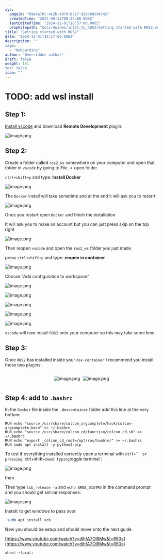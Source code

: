 ```yaml
---
sys:
  pageId: "89e0a78c-4e2b-4070-b327-d28cb0694742"
  createdTime: "2024-08-21T00:24:00.000Z"
  lastEditedTime: "2024-11-01T18:57:00.000Z"
  propFilepath: "docs/Guides/intro_to_ROS2/Getting started with ROS2.md"
title: "Getting started with ROS2"
date: "2024-11-01T18:57:00.000Z"
description: ""
tags:
  - "Onboarding"
author: "Overridden author"
draft: false
weight: 141
toc: false
icon: ""
---
```


# TODO: add wsl install

## Step 1:

[Install vscode](https://code.visualstudio.com/download) and download **Remote Development** plugin:

![image.png](https://prod-files-secure.s3.us-west-2.amazonaws.com/d518164a-d88e-44d1-a4ee-3adb3bd8bce0/efb52993-1881-4a40-b95e-6f020334f022/image.png?X-Amz-Algorithm=AWS4-HMAC-SHA256&X-Amz-Content-Sha256=UNSIGNED-PAYLOAD&X-Amz-Credential=ASIAZI2LB466SKCU7DSW%2F20250402%2Fus-west-2%2Fs3%2Faws4_request&X-Amz-Date=20250402T132004Z&X-Amz-Expires=3600&X-Amz-Security-Token=IQoJb3JpZ2luX2VjEG0aCXVzLXdlc3QtMiJHMEUCIAX%2Bi7%2FjAXQZee%2F6xHmGJe8sf9qRaWKnSjtGKseMA4QcAiEAhU9kK%2BymHSgEhgB7iNJXtZy96VZ8VKXyPvS0LR%2F02SsqiAQI1v%2F%2F%2F%2F%2F%2F%2F%2F%2F%2FARAAGgw2Mzc0MjMxODM4MDUiDKBLwO3SXyGkEhkVnCrcA%2Fcx%2B%2F0JU%2F2n38oS0XELT7JbQNN%2FOB9PWuQkecUJSz%2Fej%2F1wQn5KoqV4kXPCLLaIYgpQXojQnfa0WsjIcxj7MccAckcMXTEwXSsSG%2F%2FpyY%2FUdYDRrIEJZBUo2jCOZ6ycdbKh15o%2FKeDF7c6aIXVIt3BY6N9lcCreSE%2BuxiEELBBZaDzo4I55yrtIBPajJnty3EuXLcl7NanWwrER68X5VVcXhLu7nlSpqBYRmtKER2CmoTzmpUgLCD%2FT2KmctaQvanwgRoRpLkscgTiVRjIY0UStRBolpkTxU642rzUXGzsWBVuXFXuJaojioqTRwmTq1A1sw3ECUs3Qfsek9AKJ9lPLR89Gm8sPn1%2FUvyoYoCLOY5mfT%2BwDfQvz8td5fwRsm5S6Ng4FlMELajHrVZy8YCsGqwVxS%2FGfOlAezY%2F5Ntg7bIxhDpXPM4rUX8df13SpMHAA0aF2O3fzg%2Bc2JEOp%2F1yYWpSPpb0sWnLx%2FoVJgCMXVFHzjwGTarVy7EE7mBwQdHI52jkR1My4eE7vZt%2B9YM34llZkaIYcQOcVHAY896%2BkAvyoPFGGYlRK0%2B5TXoXmpy%2F5Mn8wB4VlsmyuOfmxJdbs%2BKOOuVc3uAiUguPQotf%2Bob3Pu0%2Fk%2FldcEmL%2BMJPgtL8GOqUBH0XzfbFqMrmyT5owdkez%2B8uOxiaSdcrc0cMOGXpnij5OTcLjwRTk0d6n22J%2BLhwsxOJHfpXUtJAu7Rqf%2FqDnY7%2FdrQ88Y1f%2Fdiln4GotCvAHH6s%2Bc%2BohDrv9GOdsyEk%2FzksCUtdguy1tYYnMVG2uECSaui56LveoL%2FDd3T%2Fh%2FFPeEJcpkAUDv93TF9bZoRW1oD3KguO2bAnZf3jFwC8kQvVK2X%2FY&X-Amz-Signature=13aa4a5f04548358734558781fccc6114b001ab907cb6cd3a42331bddedf5ba4&X-Amz-SignedHeaders=host&x-id=GetObject)

## Step 2:

Create a folder called `ros2_ws` somewhere on your computer and open that folder in `vscode` by going to File → open folder 

`ctrl+shift+p` and type: **Install Docker**

![image.png](https://prod-files-secure.s3.us-west-2.amazonaws.com/d518164a-d88e-44d1-a4ee-3adb3bd8bce0/2269dc0e-1cd5-47ff-bceb-c04ad9b2eab0/image.png?X-Amz-Algorithm=AWS4-HMAC-SHA256&X-Amz-Content-Sha256=UNSIGNED-PAYLOAD&X-Amz-Credential=ASIAZI2LB466SKCU7DSW%2F20250402%2Fus-west-2%2Fs3%2Faws4_request&X-Amz-Date=20250402T132004Z&X-Amz-Expires=3600&X-Amz-Security-Token=IQoJb3JpZ2luX2VjEG0aCXVzLXdlc3QtMiJHMEUCIAX%2Bi7%2FjAXQZee%2F6xHmGJe8sf9qRaWKnSjtGKseMA4QcAiEAhU9kK%2BymHSgEhgB7iNJXtZy96VZ8VKXyPvS0LR%2F02SsqiAQI1v%2F%2F%2F%2F%2F%2F%2F%2F%2F%2FARAAGgw2Mzc0MjMxODM4MDUiDKBLwO3SXyGkEhkVnCrcA%2Fcx%2B%2F0JU%2F2n38oS0XELT7JbQNN%2FOB9PWuQkecUJSz%2Fej%2F1wQn5KoqV4kXPCLLaIYgpQXojQnfa0WsjIcxj7MccAckcMXTEwXSsSG%2F%2FpyY%2FUdYDRrIEJZBUo2jCOZ6ycdbKh15o%2FKeDF7c6aIXVIt3BY6N9lcCreSE%2BuxiEELBBZaDzo4I55yrtIBPajJnty3EuXLcl7NanWwrER68X5VVcXhLu7nlSpqBYRmtKER2CmoTzmpUgLCD%2FT2KmctaQvanwgRoRpLkscgTiVRjIY0UStRBolpkTxU642rzUXGzsWBVuXFXuJaojioqTRwmTq1A1sw3ECUs3Qfsek9AKJ9lPLR89Gm8sPn1%2FUvyoYoCLOY5mfT%2BwDfQvz8td5fwRsm5S6Ng4FlMELajHrVZy8YCsGqwVxS%2FGfOlAezY%2F5Ntg7bIxhDpXPM4rUX8df13SpMHAA0aF2O3fzg%2Bc2JEOp%2F1yYWpSPpb0sWnLx%2FoVJgCMXVFHzjwGTarVy7EE7mBwQdHI52jkR1My4eE7vZt%2B9YM34llZkaIYcQOcVHAY896%2BkAvyoPFGGYlRK0%2B5TXoXmpy%2F5Mn8wB4VlsmyuOfmxJdbs%2BKOOuVc3uAiUguPQotf%2Bob3Pu0%2Fk%2FldcEmL%2BMJPgtL8GOqUBH0XzfbFqMrmyT5owdkez%2B8uOxiaSdcrc0cMOGXpnij5OTcLjwRTk0d6n22J%2BLhwsxOJHfpXUtJAu7Rqf%2FqDnY7%2FdrQ88Y1f%2Fdiln4GotCvAHH6s%2Bc%2BohDrv9GOdsyEk%2FzksCUtdguy1tYYnMVG2uECSaui56LveoL%2FDd3T%2Fh%2FFPeEJcpkAUDv93TF9bZoRW1oD3KguO2bAnZf3jFwC8kQvVK2X%2FY&X-Amz-Signature=3789b0c6c8bf310f97a892e7b63397b4d7d00dcc51f5fd4a0e75c363fe5f4dab&X-Amz-SignedHeaders=host&x-id=GetObject)

The `Docker` install will take sometime and at the end it will ask you to restart

![image.png](https://prod-files-secure.s3.us-west-2.amazonaws.com/d518164a-d88e-44d1-a4ee-3adb3bd8bce0/ed233f78-be33-4b1f-b89c-9c346c0e961e/image.png?X-Amz-Algorithm=AWS4-HMAC-SHA256&X-Amz-Content-Sha256=UNSIGNED-PAYLOAD&X-Amz-Credential=ASIAZI2LB466SKCU7DSW%2F20250402%2Fus-west-2%2Fs3%2Faws4_request&X-Amz-Date=20250402T132004Z&X-Amz-Expires=3600&X-Amz-Security-Token=IQoJb3JpZ2luX2VjEG0aCXVzLXdlc3QtMiJHMEUCIAX%2Bi7%2FjAXQZee%2F6xHmGJe8sf9qRaWKnSjtGKseMA4QcAiEAhU9kK%2BymHSgEhgB7iNJXtZy96VZ8VKXyPvS0LR%2F02SsqiAQI1v%2F%2F%2F%2F%2F%2F%2F%2F%2F%2FARAAGgw2Mzc0MjMxODM4MDUiDKBLwO3SXyGkEhkVnCrcA%2Fcx%2B%2F0JU%2F2n38oS0XELT7JbQNN%2FOB9PWuQkecUJSz%2Fej%2F1wQn5KoqV4kXPCLLaIYgpQXojQnfa0WsjIcxj7MccAckcMXTEwXSsSG%2F%2FpyY%2FUdYDRrIEJZBUo2jCOZ6ycdbKh15o%2FKeDF7c6aIXVIt3BY6N9lcCreSE%2BuxiEELBBZaDzo4I55yrtIBPajJnty3EuXLcl7NanWwrER68X5VVcXhLu7nlSpqBYRmtKER2CmoTzmpUgLCD%2FT2KmctaQvanwgRoRpLkscgTiVRjIY0UStRBolpkTxU642rzUXGzsWBVuXFXuJaojioqTRwmTq1A1sw3ECUs3Qfsek9AKJ9lPLR89Gm8sPn1%2FUvyoYoCLOY5mfT%2BwDfQvz8td5fwRsm5S6Ng4FlMELajHrVZy8YCsGqwVxS%2FGfOlAezY%2F5Ntg7bIxhDpXPM4rUX8df13SpMHAA0aF2O3fzg%2Bc2JEOp%2F1yYWpSPpb0sWnLx%2FoVJgCMXVFHzjwGTarVy7EE7mBwQdHI52jkR1My4eE7vZt%2B9YM34llZkaIYcQOcVHAY896%2BkAvyoPFGGYlRK0%2B5TXoXmpy%2F5Mn8wB4VlsmyuOfmxJdbs%2BKOOuVc3uAiUguPQotf%2Bob3Pu0%2Fk%2FldcEmL%2BMJPgtL8GOqUBH0XzfbFqMrmyT5owdkez%2B8uOxiaSdcrc0cMOGXpnij5OTcLjwRTk0d6n22J%2BLhwsxOJHfpXUtJAu7Rqf%2FqDnY7%2FdrQ88Y1f%2Fdiln4GotCvAHH6s%2Bc%2BohDrv9GOdsyEk%2FzksCUtdguy1tYYnMVG2uECSaui56LveoL%2FDd3T%2Fh%2FFPeEJcpkAUDv93TF9bZoRW1oD3KguO2bAnZf3jFwC8kQvVK2X%2FY&X-Amz-Signature=d1ba69ebe7e5c6e0dbafd8ef7566b0397fefad713b2625bdcea09b45cb7bb22c&X-Amz-SignedHeaders=host&x-id=GetObject)

Once you restart open `Docker` and finish the installation

It will ask you to make an account but you can just press skip on the top right

![image.png](https://prod-files-secure.s3.us-west-2.amazonaws.com/d518164a-d88e-44d1-a4ee-3adb3bd8bce0/21010ad9-1659-4fd9-9f59-9932a09b2a3d/image.png?X-Amz-Algorithm=AWS4-HMAC-SHA256&X-Amz-Content-Sha256=UNSIGNED-PAYLOAD&X-Amz-Credential=ASIAZI2LB466SKCU7DSW%2F20250402%2Fus-west-2%2Fs3%2Faws4_request&X-Amz-Date=20250402T132004Z&X-Amz-Expires=3600&X-Amz-Security-Token=IQoJb3JpZ2luX2VjEG0aCXVzLXdlc3QtMiJHMEUCIAX%2Bi7%2FjAXQZee%2F6xHmGJe8sf9qRaWKnSjtGKseMA4QcAiEAhU9kK%2BymHSgEhgB7iNJXtZy96VZ8VKXyPvS0LR%2F02SsqiAQI1v%2F%2F%2F%2F%2F%2F%2F%2F%2F%2FARAAGgw2Mzc0MjMxODM4MDUiDKBLwO3SXyGkEhkVnCrcA%2Fcx%2B%2F0JU%2F2n38oS0XELT7JbQNN%2FOB9PWuQkecUJSz%2Fej%2F1wQn5KoqV4kXPCLLaIYgpQXojQnfa0WsjIcxj7MccAckcMXTEwXSsSG%2F%2FpyY%2FUdYDRrIEJZBUo2jCOZ6ycdbKh15o%2FKeDF7c6aIXVIt3BY6N9lcCreSE%2BuxiEELBBZaDzo4I55yrtIBPajJnty3EuXLcl7NanWwrER68X5VVcXhLu7nlSpqBYRmtKER2CmoTzmpUgLCD%2FT2KmctaQvanwgRoRpLkscgTiVRjIY0UStRBolpkTxU642rzUXGzsWBVuXFXuJaojioqTRwmTq1A1sw3ECUs3Qfsek9AKJ9lPLR89Gm8sPn1%2FUvyoYoCLOY5mfT%2BwDfQvz8td5fwRsm5S6Ng4FlMELajHrVZy8YCsGqwVxS%2FGfOlAezY%2F5Ntg7bIxhDpXPM4rUX8df13SpMHAA0aF2O3fzg%2Bc2JEOp%2F1yYWpSPpb0sWnLx%2FoVJgCMXVFHzjwGTarVy7EE7mBwQdHI52jkR1My4eE7vZt%2B9YM34llZkaIYcQOcVHAY896%2BkAvyoPFGGYlRK0%2B5TXoXmpy%2F5Mn8wB4VlsmyuOfmxJdbs%2BKOOuVc3uAiUguPQotf%2Bob3Pu0%2Fk%2FldcEmL%2BMJPgtL8GOqUBH0XzfbFqMrmyT5owdkez%2B8uOxiaSdcrc0cMOGXpnij5OTcLjwRTk0d6n22J%2BLhwsxOJHfpXUtJAu7Rqf%2FqDnY7%2FdrQ88Y1f%2Fdiln4GotCvAHH6s%2Bc%2BohDrv9GOdsyEk%2FzksCUtdguy1tYYnMVG2uECSaui56LveoL%2FDd3T%2Fh%2FFPeEJcpkAUDv93TF9bZoRW1oD3KguO2bAnZf3jFwC8kQvVK2X%2FY&X-Amz-Signature=78b6fe322240df0430d3f8d3b4a39234b6bdec3ab73f8dc19fbd45a26c1395c4&X-Amz-SignedHeaders=host&x-id=GetObject)

Then reopen `vscode` and open the `ros2_ws` folder you just made

press `ctrl+shift+p` and type: **reopen in container**

![image.png](https://prod-files-secure.s3.us-west-2.amazonaws.com/d518164a-d88e-44d1-a4ee-3adb3bd8bce0/4e93b8c2-41ad-488c-8095-c74205196118/image.png?X-Amz-Algorithm=AWS4-HMAC-SHA256&X-Amz-Content-Sha256=UNSIGNED-PAYLOAD&X-Amz-Credential=ASIAZI2LB466SKCU7DSW%2F20250402%2Fus-west-2%2Fs3%2Faws4_request&X-Amz-Date=20250402T132004Z&X-Amz-Expires=3600&X-Amz-Security-Token=IQoJb3JpZ2luX2VjEG0aCXVzLXdlc3QtMiJHMEUCIAX%2Bi7%2FjAXQZee%2F6xHmGJe8sf9qRaWKnSjtGKseMA4QcAiEAhU9kK%2BymHSgEhgB7iNJXtZy96VZ8VKXyPvS0LR%2F02SsqiAQI1v%2F%2F%2F%2F%2F%2F%2F%2F%2F%2FARAAGgw2Mzc0MjMxODM4MDUiDKBLwO3SXyGkEhkVnCrcA%2Fcx%2B%2F0JU%2F2n38oS0XELT7JbQNN%2FOB9PWuQkecUJSz%2Fej%2F1wQn5KoqV4kXPCLLaIYgpQXojQnfa0WsjIcxj7MccAckcMXTEwXSsSG%2F%2FpyY%2FUdYDRrIEJZBUo2jCOZ6ycdbKh15o%2FKeDF7c6aIXVIt3BY6N9lcCreSE%2BuxiEELBBZaDzo4I55yrtIBPajJnty3EuXLcl7NanWwrER68X5VVcXhLu7nlSpqBYRmtKER2CmoTzmpUgLCD%2FT2KmctaQvanwgRoRpLkscgTiVRjIY0UStRBolpkTxU642rzUXGzsWBVuXFXuJaojioqTRwmTq1A1sw3ECUs3Qfsek9AKJ9lPLR89Gm8sPn1%2FUvyoYoCLOY5mfT%2BwDfQvz8td5fwRsm5S6Ng4FlMELajHrVZy8YCsGqwVxS%2FGfOlAezY%2F5Ntg7bIxhDpXPM4rUX8df13SpMHAA0aF2O3fzg%2Bc2JEOp%2F1yYWpSPpb0sWnLx%2FoVJgCMXVFHzjwGTarVy7EE7mBwQdHI52jkR1My4eE7vZt%2B9YM34llZkaIYcQOcVHAY896%2BkAvyoPFGGYlRK0%2B5TXoXmpy%2F5Mn8wB4VlsmyuOfmxJdbs%2BKOOuVc3uAiUguPQotf%2Bob3Pu0%2Fk%2FldcEmL%2BMJPgtL8GOqUBH0XzfbFqMrmyT5owdkez%2B8uOxiaSdcrc0cMOGXpnij5OTcLjwRTk0d6n22J%2BLhwsxOJHfpXUtJAu7Rqf%2FqDnY7%2FdrQ88Y1f%2Fdiln4GotCvAHH6s%2Bc%2BohDrv9GOdsyEk%2FzksCUtdguy1tYYnMVG2uECSaui56LveoL%2FDd3T%2Fh%2FFPeEJcpkAUDv93TF9bZoRW1oD3KguO2bAnZf3jFwC8kQvVK2X%2FY&X-Amz-Signature=532fcc010043932f27a2e93dc7f3757ec452f550d0dbf14de28c4cdc98180105&X-Amz-SignedHeaders=host&x-id=GetObject)

Choose “Add configuration to workspace”

![image.png](https://prod-files-secure.s3.us-west-2.amazonaws.com/d518164a-d88e-44d1-a4ee-3adb3bd8bce0/9560b282-5060-4989-ba37-97e7b2c22476/image.png?X-Amz-Algorithm=AWS4-HMAC-SHA256&X-Amz-Content-Sha256=UNSIGNED-PAYLOAD&X-Amz-Credential=ASIAZI2LB466SKCU7DSW%2F20250402%2Fus-west-2%2Fs3%2Faws4_request&X-Amz-Date=20250402T132004Z&X-Amz-Expires=3600&X-Amz-Security-Token=IQoJb3JpZ2luX2VjEG0aCXVzLXdlc3QtMiJHMEUCIAX%2Bi7%2FjAXQZee%2F6xHmGJe8sf9qRaWKnSjtGKseMA4QcAiEAhU9kK%2BymHSgEhgB7iNJXtZy96VZ8VKXyPvS0LR%2F02SsqiAQI1v%2F%2F%2F%2F%2F%2F%2F%2F%2F%2FARAAGgw2Mzc0MjMxODM4MDUiDKBLwO3SXyGkEhkVnCrcA%2Fcx%2B%2F0JU%2F2n38oS0XELT7JbQNN%2FOB9PWuQkecUJSz%2Fej%2F1wQn5KoqV4kXPCLLaIYgpQXojQnfa0WsjIcxj7MccAckcMXTEwXSsSG%2F%2FpyY%2FUdYDRrIEJZBUo2jCOZ6ycdbKh15o%2FKeDF7c6aIXVIt3BY6N9lcCreSE%2BuxiEELBBZaDzo4I55yrtIBPajJnty3EuXLcl7NanWwrER68X5VVcXhLu7nlSpqBYRmtKER2CmoTzmpUgLCD%2FT2KmctaQvanwgRoRpLkscgTiVRjIY0UStRBolpkTxU642rzUXGzsWBVuXFXuJaojioqTRwmTq1A1sw3ECUs3Qfsek9AKJ9lPLR89Gm8sPn1%2FUvyoYoCLOY5mfT%2BwDfQvz8td5fwRsm5S6Ng4FlMELajHrVZy8YCsGqwVxS%2FGfOlAezY%2F5Ntg7bIxhDpXPM4rUX8df13SpMHAA0aF2O3fzg%2Bc2JEOp%2F1yYWpSPpb0sWnLx%2FoVJgCMXVFHzjwGTarVy7EE7mBwQdHI52jkR1My4eE7vZt%2B9YM34llZkaIYcQOcVHAY896%2BkAvyoPFGGYlRK0%2B5TXoXmpy%2F5Mn8wB4VlsmyuOfmxJdbs%2BKOOuVc3uAiUguPQotf%2Bob3Pu0%2Fk%2FldcEmL%2BMJPgtL8GOqUBH0XzfbFqMrmyT5owdkez%2B8uOxiaSdcrc0cMOGXpnij5OTcLjwRTk0d6n22J%2BLhwsxOJHfpXUtJAu7Rqf%2FqDnY7%2FdrQ88Y1f%2Fdiln4GotCvAHH6s%2Bc%2BohDrv9GOdsyEk%2FzksCUtdguy1tYYnMVG2uECSaui56LveoL%2FDd3T%2Fh%2FFPeEJcpkAUDv93TF9bZoRW1oD3KguO2bAnZf3jFwC8kQvVK2X%2FY&X-Amz-Signature=5e5e774ff3a45d33d4fadc7c5643fbfbda1769916d83e8ebb4be35307c671d78&X-Amz-SignedHeaders=host&x-id=GetObject)

![image.png](https://prod-files-secure.s3.us-west-2.amazonaws.com/d518164a-d88e-44d1-a4ee-3adb3bd8bce0/2ee63f81-886b-48e8-a553-dc6e5eac99e4/image.png?X-Amz-Algorithm=AWS4-HMAC-SHA256&X-Amz-Content-Sha256=UNSIGNED-PAYLOAD&X-Amz-Credential=ASIAZI2LB466SKCU7DSW%2F20250402%2Fus-west-2%2Fs3%2Faws4_request&X-Amz-Date=20250402T132004Z&X-Amz-Expires=3600&X-Amz-Security-Token=IQoJb3JpZ2luX2VjEG0aCXVzLXdlc3QtMiJHMEUCIAX%2Bi7%2FjAXQZee%2F6xHmGJe8sf9qRaWKnSjtGKseMA4QcAiEAhU9kK%2BymHSgEhgB7iNJXtZy96VZ8VKXyPvS0LR%2F02SsqiAQI1v%2F%2F%2F%2F%2F%2F%2F%2F%2F%2FARAAGgw2Mzc0MjMxODM4MDUiDKBLwO3SXyGkEhkVnCrcA%2Fcx%2B%2F0JU%2F2n38oS0XELT7JbQNN%2FOB9PWuQkecUJSz%2Fej%2F1wQn5KoqV4kXPCLLaIYgpQXojQnfa0WsjIcxj7MccAckcMXTEwXSsSG%2F%2FpyY%2FUdYDRrIEJZBUo2jCOZ6ycdbKh15o%2FKeDF7c6aIXVIt3BY6N9lcCreSE%2BuxiEELBBZaDzo4I55yrtIBPajJnty3EuXLcl7NanWwrER68X5VVcXhLu7nlSpqBYRmtKER2CmoTzmpUgLCD%2FT2KmctaQvanwgRoRpLkscgTiVRjIY0UStRBolpkTxU642rzUXGzsWBVuXFXuJaojioqTRwmTq1A1sw3ECUs3Qfsek9AKJ9lPLR89Gm8sPn1%2FUvyoYoCLOY5mfT%2BwDfQvz8td5fwRsm5S6Ng4FlMELajHrVZy8YCsGqwVxS%2FGfOlAezY%2F5Ntg7bIxhDpXPM4rUX8df13SpMHAA0aF2O3fzg%2Bc2JEOp%2F1yYWpSPpb0sWnLx%2FoVJgCMXVFHzjwGTarVy7EE7mBwQdHI52jkR1My4eE7vZt%2B9YM34llZkaIYcQOcVHAY896%2BkAvyoPFGGYlRK0%2B5TXoXmpy%2F5Mn8wB4VlsmyuOfmxJdbs%2BKOOuVc3uAiUguPQotf%2Bob3Pu0%2Fk%2FldcEmL%2BMJPgtL8GOqUBH0XzfbFqMrmyT5owdkez%2B8uOxiaSdcrc0cMOGXpnij5OTcLjwRTk0d6n22J%2BLhwsxOJHfpXUtJAu7Rqf%2FqDnY7%2FdrQ88Y1f%2Fdiln4GotCvAHH6s%2Bc%2BohDrv9GOdsyEk%2FzksCUtdguy1tYYnMVG2uECSaui56LveoL%2FDd3T%2Fh%2FFPeEJcpkAUDv93TF9bZoRW1oD3KguO2bAnZf3jFwC8kQvVK2X%2FY&X-Amz-Signature=45aec0b3d2c0ad795c507fe6f257ac01bfa626c1d4b60549c93969ca5ae35a07&X-Amz-SignedHeaders=host&x-id=GetObject)

![image.png](https://prod-files-secure.s3.us-west-2.amazonaws.com/d518164a-d88e-44d1-a4ee-3adb3bd8bce0/ae1580b2-b048-407e-aed9-b584224a7a04/image.png?X-Amz-Algorithm=AWS4-HMAC-SHA256&X-Amz-Content-Sha256=UNSIGNED-PAYLOAD&X-Amz-Credential=ASIAZI2LB466SKCU7DSW%2F20250402%2Fus-west-2%2Fs3%2Faws4_request&X-Amz-Date=20250402T132004Z&X-Amz-Expires=3600&X-Amz-Security-Token=IQoJb3JpZ2luX2VjEG0aCXVzLXdlc3QtMiJHMEUCIAX%2Bi7%2FjAXQZee%2F6xHmGJe8sf9qRaWKnSjtGKseMA4QcAiEAhU9kK%2BymHSgEhgB7iNJXtZy96VZ8VKXyPvS0LR%2F02SsqiAQI1v%2F%2F%2F%2F%2F%2F%2F%2F%2F%2FARAAGgw2Mzc0MjMxODM4MDUiDKBLwO3SXyGkEhkVnCrcA%2Fcx%2B%2F0JU%2F2n38oS0XELT7JbQNN%2FOB9PWuQkecUJSz%2Fej%2F1wQn5KoqV4kXPCLLaIYgpQXojQnfa0WsjIcxj7MccAckcMXTEwXSsSG%2F%2FpyY%2FUdYDRrIEJZBUo2jCOZ6ycdbKh15o%2FKeDF7c6aIXVIt3BY6N9lcCreSE%2BuxiEELBBZaDzo4I55yrtIBPajJnty3EuXLcl7NanWwrER68X5VVcXhLu7nlSpqBYRmtKER2CmoTzmpUgLCD%2FT2KmctaQvanwgRoRpLkscgTiVRjIY0UStRBolpkTxU642rzUXGzsWBVuXFXuJaojioqTRwmTq1A1sw3ECUs3Qfsek9AKJ9lPLR89Gm8sPn1%2FUvyoYoCLOY5mfT%2BwDfQvz8td5fwRsm5S6Ng4FlMELajHrVZy8YCsGqwVxS%2FGfOlAezY%2F5Ntg7bIxhDpXPM4rUX8df13SpMHAA0aF2O3fzg%2Bc2JEOp%2F1yYWpSPpb0sWnLx%2FoVJgCMXVFHzjwGTarVy7EE7mBwQdHI52jkR1My4eE7vZt%2B9YM34llZkaIYcQOcVHAY896%2BkAvyoPFGGYlRK0%2B5TXoXmpy%2F5Mn8wB4VlsmyuOfmxJdbs%2BKOOuVc3uAiUguPQotf%2Bob3Pu0%2Fk%2FldcEmL%2BMJPgtL8GOqUBH0XzfbFqMrmyT5owdkez%2B8uOxiaSdcrc0cMOGXpnij5OTcLjwRTk0d6n22J%2BLhwsxOJHfpXUtJAu7Rqf%2FqDnY7%2FdrQ88Y1f%2Fdiln4GotCvAHH6s%2Bc%2BohDrv9GOdsyEk%2FzksCUtdguy1tYYnMVG2uECSaui56LveoL%2FDd3T%2Fh%2FFPeEJcpkAUDv93TF9bZoRW1oD3KguO2bAnZf3jFwC8kQvVK2X%2FY&X-Amz-Signature=1c720f3f0cded8cbf5ba78729de7c33d30db58d97539cc4c74046293356b854f&X-Amz-SignedHeaders=host&x-id=GetObject)

![image.png](https://prod-files-secure.s3.us-west-2.amazonaws.com/d518164a-d88e-44d1-a4ee-3adb3bd8bce0/53255b28-f75e-430f-b9e3-c0ac8577e42b/image.png?X-Amz-Algorithm=AWS4-HMAC-SHA256&X-Amz-Content-Sha256=UNSIGNED-PAYLOAD&X-Amz-Credential=ASIAZI2LB466SKCU7DSW%2F20250402%2Fus-west-2%2Fs3%2Faws4_request&X-Amz-Date=20250402T132004Z&X-Amz-Expires=3600&X-Amz-Security-Token=IQoJb3JpZ2luX2VjEG0aCXVzLXdlc3QtMiJHMEUCIAX%2Bi7%2FjAXQZee%2F6xHmGJe8sf9qRaWKnSjtGKseMA4QcAiEAhU9kK%2BymHSgEhgB7iNJXtZy96VZ8VKXyPvS0LR%2F02SsqiAQI1v%2F%2F%2F%2F%2F%2F%2F%2F%2F%2FARAAGgw2Mzc0MjMxODM4MDUiDKBLwO3SXyGkEhkVnCrcA%2Fcx%2B%2F0JU%2F2n38oS0XELT7JbQNN%2FOB9PWuQkecUJSz%2Fej%2F1wQn5KoqV4kXPCLLaIYgpQXojQnfa0WsjIcxj7MccAckcMXTEwXSsSG%2F%2FpyY%2FUdYDRrIEJZBUo2jCOZ6ycdbKh15o%2FKeDF7c6aIXVIt3BY6N9lcCreSE%2BuxiEELBBZaDzo4I55yrtIBPajJnty3EuXLcl7NanWwrER68X5VVcXhLu7nlSpqBYRmtKER2CmoTzmpUgLCD%2FT2KmctaQvanwgRoRpLkscgTiVRjIY0UStRBolpkTxU642rzUXGzsWBVuXFXuJaojioqTRwmTq1A1sw3ECUs3Qfsek9AKJ9lPLR89Gm8sPn1%2FUvyoYoCLOY5mfT%2BwDfQvz8td5fwRsm5S6Ng4FlMELajHrVZy8YCsGqwVxS%2FGfOlAezY%2F5Ntg7bIxhDpXPM4rUX8df13SpMHAA0aF2O3fzg%2Bc2JEOp%2F1yYWpSPpb0sWnLx%2FoVJgCMXVFHzjwGTarVy7EE7mBwQdHI52jkR1My4eE7vZt%2B9YM34llZkaIYcQOcVHAY896%2BkAvyoPFGGYlRK0%2B5TXoXmpy%2F5Mn8wB4VlsmyuOfmxJdbs%2BKOOuVc3uAiUguPQotf%2Bob3Pu0%2Fk%2FldcEmL%2BMJPgtL8GOqUBH0XzfbFqMrmyT5owdkez%2B8uOxiaSdcrc0cMOGXpnij5OTcLjwRTk0d6n22J%2BLhwsxOJHfpXUtJAu7Rqf%2FqDnY7%2FdrQ88Y1f%2Fdiln4GotCvAHH6s%2Bc%2BohDrv9GOdsyEk%2FzksCUtdguy1tYYnMVG2uECSaui56LveoL%2FDd3T%2Fh%2FFPeEJcpkAUDv93TF9bZoRW1oD3KguO2bAnZf3jFwC8kQvVK2X%2FY&X-Amz-Signature=89423bf25d7e5b34ebedea359f50898927a91aca38f335d836e92353e312b6e5&X-Amz-SignedHeaders=host&x-id=GetObject)

![image.png](https://prod-files-secure.s3.us-west-2.amazonaws.com/d518164a-d88e-44d1-a4ee-3adb3bd8bce0/7c562767-5af9-4ffb-97d1-327bcdf4ee00/image.png?X-Amz-Algorithm=AWS4-HMAC-SHA256&X-Amz-Content-Sha256=UNSIGNED-PAYLOAD&X-Amz-Credential=ASIAZI2LB466SKCU7DSW%2F20250402%2Fus-west-2%2Fs3%2Faws4_request&X-Amz-Date=20250402T132004Z&X-Amz-Expires=3600&X-Amz-Security-Token=IQoJb3JpZ2luX2VjEG0aCXVzLXdlc3QtMiJHMEUCIAX%2Bi7%2FjAXQZee%2F6xHmGJe8sf9qRaWKnSjtGKseMA4QcAiEAhU9kK%2BymHSgEhgB7iNJXtZy96VZ8VKXyPvS0LR%2F02SsqiAQI1v%2F%2F%2F%2F%2F%2F%2F%2F%2F%2FARAAGgw2Mzc0MjMxODM4MDUiDKBLwO3SXyGkEhkVnCrcA%2Fcx%2B%2F0JU%2F2n38oS0XELT7JbQNN%2FOB9PWuQkecUJSz%2Fej%2F1wQn5KoqV4kXPCLLaIYgpQXojQnfa0WsjIcxj7MccAckcMXTEwXSsSG%2F%2FpyY%2FUdYDRrIEJZBUo2jCOZ6ycdbKh15o%2FKeDF7c6aIXVIt3BY6N9lcCreSE%2BuxiEELBBZaDzo4I55yrtIBPajJnty3EuXLcl7NanWwrER68X5VVcXhLu7nlSpqBYRmtKER2CmoTzmpUgLCD%2FT2KmctaQvanwgRoRpLkscgTiVRjIY0UStRBolpkTxU642rzUXGzsWBVuXFXuJaojioqTRwmTq1A1sw3ECUs3Qfsek9AKJ9lPLR89Gm8sPn1%2FUvyoYoCLOY5mfT%2BwDfQvz8td5fwRsm5S6Ng4FlMELajHrVZy8YCsGqwVxS%2FGfOlAezY%2F5Ntg7bIxhDpXPM4rUX8df13SpMHAA0aF2O3fzg%2Bc2JEOp%2F1yYWpSPpb0sWnLx%2FoVJgCMXVFHzjwGTarVy7EE7mBwQdHI52jkR1My4eE7vZt%2B9YM34llZkaIYcQOcVHAY896%2BkAvyoPFGGYlRK0%2B5TXoXmpy%2F5Mn8wB4VlsmyuOfmxJdbs%2BKOOuVc3uAiUguPQotf%2Bob3Pu0%2Fk%2FldcEmL%2BMJPgtL8GOqUBH0XzfbFqMrmyT5owdkez%2B8uOxiaSdcrc0cMOGXpnij5OTcLjwRTk0d6n22J%2BLhwsxOJHfpXUtJAu7Rqf%2FqDnY7%2FdrQ88Y1f%2Fdiln4GotCvAHH6s%2Bc%2BohDrv9GOdsyEk%2FzksCUtdguy1tYYnMVG2uECSaui56LveoL%2FDd3T%2Fh%2FFPeEJcpkAUDv93TF9bZoRW1oD3KguO2bAnZf3jFwC8kQvVK2X%2FY&X-Amz-Signature=594b0dceea4c7ff39952f7bb1fcf01df241aa0e4b08305e490959e5f34769261&X-Amz-SignedHeaders=host&x-id=GetObject)

`vscode` will now install `ROS2` onto your computer so this may take some time.

## Step 3:

Once `ROS2` has installed inside your `dev-container` I recommend you install these two plugins:

<div style="display: flex;flex-direction: row; column-gap:10px; max-width: 630px;justify-content: center;">
<div>

![image.png](https://prod-files-secure.s3.us-west-2.amazonaws.com/d518164a-d88e-44d1-a4ee-3adb3bd8bce0/3fc3d550-5a54-4ba1-ba6b-faa01cdb7369/image.png?X-Amz-Algorithm=AWS4-HMAC-SHA256&X-Amz-Content-Sha256=UNSIGNED-PAYLOAD&X-Amz-Credential=ASIAZI2LB466XONTYEEH%2F20250402%2Fus-west-2%2Fs3%2Faws4_request&X-Amz-Date=20250402T132010Z&X-Amz-Expires=3600&X-Amz-Security-Token=IQoJb3JpZ2luX2VjEG0aCXVzLXdlc3QtMiJGMEQCIBusifwurIuLYaYp0v2f9UzoDiN2x8X%2BDW6GUfUJVcGRAiAQsppyjAXeSV9TccyYjJ%2F9%2FJnmMQKqi%2BSqNDQdhT%2F27CqIBAjW%2F%2F%2F%2F%2F%2F%2F%2F%2F%2F8BEAAaDDYzNzQyMzE4MzgwNSIMYptIqDzVKnrQqjy%2BKtwD4HQiVzzcz3QxgNP0UrF4wZZoLe6zpaTenvpIeHPyNytoqPSJY1PJ1VDx0RnEyGxegsj9YfFpp1v1v3oSyjtkSLCcoyR6zg8dcwwlyiZ3j5gmF7vVC3VpXL8iRab6lgdKiKJl0v%2FnpzbR06NQMMXkx%2FBgwAoHTBUAX0xhNAjM8uLP3%2FDEtsOHSkEUTAhx1x1m9mwm9hVZeEPLTp8TZvP%2BU3t8oqoN6qumnSVOIX4TA0DItHltWGhTufREgcQb5oTT9eDFKag%2F010CH4SHmskO0nvA30YDVUChHsZJ1pn6g236w%2F2YAeU6icWHvcOR738S%2B1exdM7k5q5Dg4RMkDjE77I4lTid6RzcpG4Url3uzKKZiNE0W04RYoZXNMPdAA8lx6S9cO2M7VrKCmUukhKyZF%2Ft5QKN0bUR8%2BK1nTP2ncpFfva8HFLo1nJhXrUe7cBiXNbVdm4tplMw2W9yh0D9PkW3mPVEz1BqkCbu4tRUMOFB68DnCBIHDm2qhNiOPiXaUN06tP3VWNY715kdUl16QNzfcORRqVOgd8%2BsP9hJn8qeWAZgouhd9Jipsc5BBSSPUvguQ%2Be1FDu404txd3Cf%2FE1c6Efz9KIPr06og3AA3RZOrhUrEnMqP9h%2FrIMwluC0vwY6pgFx6unni2gcxY1656ODpDQva3l6IbgovOXB83EQPHCRHGNkJjGzsDqECjO0UgknFdkRje0v9RwkcZhJAbR2JpI%2BlHlcOvKmrTgxS5Pjd0lH5a1BoiFYMuqg2%2FJQgCzqb5WfpuGhV9acmhkerX55eTyIXKAuyFw7YdCnxjWtIuJWvQLK%2FKixtckvLPV0hnNmrIpcUs%2F39xpL1CD%2FP4%2BQeXRcAcczgGcA&X-Amz-Signature=d123468ac53ead18d484c1d7d68e96702a6a0bdcd5847c403d9730f240d26cd8&X-Amz-SignedHeaders=host&x-id=GetObject)

</div>
<div>

![image.png](https://prod-files-secure.s3.us-west-2.amazonaws.com/d518164a-d88e-44d1-a4ee-3adb3bd8bce0/d994cc66-13c2-4093-a5a3-f84cf4601a82/image.png?X-Amz-Algorithm=AWS4-HMAC-SHA256&X-Amz-Content-Sha256=UNSIGNED-PAYLOAD&X-Amz-Credential=ASIAZI2LB466X4GQQ62L%2F20250402%2Fus-west-2%2Fs3%2Faws4_request&X-Amz-Date=20250402T132011Z&X-Amz-Expires=3600&X-Amz-Security-Token=IQoJb3JpZ2luX2VjEG0aCXVzLXdlc3QtMiJIMEYCIQD2saj5RY2Ey39Ginsg2yULkbYHqbNWEzDjL0%2BSRk%2B4HAIhAJ9QwqeAWjhKVgk3JLX32b%2F0RpYdfvGjRRKI%2Fpi4RSY5KogECNb%2F%2F%2F%2F%2F%2F%2F%2F%2F%2FwEQABoMNjM3NDIzMTgzODA1IgwU%2FpSjVeTnP0YAnVEq3AMiP1nuXPGvYThrXNmtAO3Gz3688Tr8y1Q4cgZUe1lGSuowL6ua0NydPfm8bTFngYXFQC2ImtC5%2BRgKbgTECNFQMHUHtVognf9FZg2aDWAPZy02UPkrJAmzN5lfT5EERarOC4d96m3at%2BAcf3PDEIQ9BWZECL79Ht4ramFEBbWRXXVXNzTJ5CcA9cLhLQaZYigEub29DTBk%2FK3MZeGhHEkKPiaul%2BGWBOzICLEXzrh0VjqLXNrM4dwoypyJMlKkTlmdPGQ7q7%2F%2F1e7%2FvmyRVBSVwCxy9xmzaSptK03Lebv6GBkmWQPELD5mLnbmfRHDSZb%2FaKTyZYasHPA1R9bXcP4gQWxdsddVVIduop0zZ5aRKoo%2BcrZCXu8GFuLbVHrD17ADcoFrJNdHnmdwJRhAzXC7PlRXOdNSCUPAjjlCEWoy0%2BC6AtZJxIqMCHpW%2F9hWeHwogdj5VNU%2FRAxs3p%2FYN2JfyHF8Rtsr516M5Xx4bXN9C5cLhrhoWiNMFYkZUBLp66hLHq8y%2BFNiJFuCvJJ9Bn4mn23fcZEEvmcTW%2BLDrHwbhJpMBPyv4VFLA%2BLXp2AKKT7PPJTEr6MNFwtx%2F0Dq1Wtzcv5yMtPNBnUA6jZ0vkEkPw1wmoLQT61S9K10JTD337S%2FBjqkAT1UKsweT2Paxsui1E%2B7KgBDaE90rPYN6Ge2s8n73QKPqQADUwNyi%2B2D%2Bd2hfzazDoFJwmgKeOmVboqxHDDyZVneLDwlzEyNqQXm23tj3FjlJakzPXUfMXUlnB3%2B3B53B8pzPxxt9WTxFpoE70LgrsvgPH%2Fumhl6C10%2BtOcT0VcNZNp2foHIkxq7QbfkVlRS2%2FG%2FfqsgshFlsXd2toOYPcLbv4ud&X-Amz-Signature=392016cdb404cd3293ffa40b778b0cd2f4efd14fe95b61aaaf24299814c3fd97&X-Amz-SignedHeaders=host&x-id=GetObject)

</div>
</div>

## Step 4: add to `.bashrc`

In the `Docker` file inside the `.devcontainer` folder add this line at the very bottom: 

```docker
RUN echo "source /usr/share/colcon_argcomplete/hook/colcon-argcomplete.bash" >> ~/.bashrc
RUN echo "source /usr/share/colcon_cd/function/colcon_cd.sh" >> ~/.bashrc
RUN echo "export _colcon_cd_root=/opt/ros/humble/" >> ~/.bashrc
RUN sudo apt install -y python3-pip 
```

To test if everything installed correctly open a terminal with `ctrl+`` or pressing `ctrl+shift+p` and typing `toggle terminal`:

![image.png](https://prod-files-secure.s3.us-west-2.amazonaws.com/d518164a-d88e-44d1-a4ee-3adb3bd8bce0/6a4943d8-b04e-4c02-9a58-775f3384d1a5/image.png?X-Amz-Algorithm=AWS4-HMAC-SHA256&X-Amz-Content-Sha256=UNSIGNED-PAYLOAD&X-Amz-Credential=ASIAZI2LB466SKCU7DSW%2F20250402%2Fus-west-2%2Fs3%2Faws4_request&X-Amz-Date=20250402T132004Z&X-Amz-Expires=3600&X-Amz-Security-Token=IQoJb3JpZ2luX2VjEG0aCXVzLXdlc3QtMiJHMEUCIAX%2Bi7%2FjAXQZee%2F6xHmGJe8sf9qRaWKnSjtGKseMA4QcAiEAhU9kK%2BymHSgEhgB7iNJXtZy96VZ8VKXyPvS0LR%2F02SsqiAQI1v%2F%2F%2F%2F%2F%2F%2F%2F%2F%2FARAAGgw2Mzc0MjMxODM4MDUiDKBLwO3SXyGkEhkVnCrcA%2Fcx%2B%2F0JU%2F2n38oS0XELT7JbQNN%2FOB9PWuQkecUJSz%2Fej%2F1wQn5KoqV4kXPCLLaIYgpQXojQnfa0WsjIcxj7MccAckcMXTEwXSsSG%2F%2FpyY%2FUdYDRrIEJZBUo2jCOZ6ycdbKh15o%2FKeDF7c6aIXVIt3BY6N9lcCreSE%2BuxiEELBBZaDzo4I55yrtIBPajJnty3EuXLcl7NanWwrER68X5VVcXhLu7nlSpqBYRmtKER2CmoTzmpUgLCD%2FT2KmctaQvanwgRoRpLkscgTiVRjIY0UStRBolpkTxU642rzUXGzsWBVuXFXuJaojioqTRwmTq1A1sw3ECUs3Qfsek9AKJ9lPLR89Gm8sPn1%2FUvyoYoCLOY5mfT%2BwDfQvz8td5fwRsm5S6Ng4FlMELajHrVZy8YCsGqwVxS%2FGfOlAezY%2F5Ntg7bIxhDpXPM4rUX8df13SpMHAA0aF2O3fzg%2Bc2JEOp%2F1yYWpSPpb0sWnLx%2FoVJgCMXVFHzjwGTarVy7EE7mBwQdHI52jkR1My4eE7vZt%2B9YM34llZkaIYcQOcVHAY896%2BkAvyoPFGGYlRK0%2B5TXoXmpy%2F5Mn8wB4VlsmyuOfmxJdbs%2BKOOuVc3uAiUguPQotf%2Bob3Pu0%2Fk%2FldcEmL%2BMJPgtL8GOqUBH0XzfbFqMrmyT5owdkez%2B8uOxiaSdcrc0cMOGXpnij5OTcLjwRTk0d6n22J%2BLhwsxOJHfpXUtJAu7Rqf%2FqDnY7%2FdrQ88Y1f%2Fdiln4GotCvAHH6s%2Bc%2BohDrv9GOdsyEk%2FzksCUtdguy1tYYnMVG2uECSaui56LveoL%2FDd3T%2Fh%2FFPeEJcpkAUDv93TF9bZoRW1oD3KguO2bAnZf3jFwC8kQvVK2X%2FY&X-Amz-Signature=49852173e143a67f6df43c0d2c6238b91805dedea41987082280573c96ef95d9&X-Amz-SignedHeaders=host&x-id=GetObject)

then 

Then type `lsb_release -a` and `echo $ROS_DISTRO` in the command prompt and you should get similar responses:

![image.png](https://prod-files-secure.s3.us-west-2.amazonaws.com/d518164a-d88e-44d1-a4ee-3adb3bd8bce0/3e635dec-a805-4e85-8b9e-d000e5b71a4e/image.png?X-Amz-Algorithm=AWS4-HMAC-SHA256&X-Amz-Content-Sha256=UNSIGNED-PAYLOAD&X-Amz-Credential=ASIAZI2LB466SKCU7DSW%2F20250402%2Fus-west-2%2Fs3%2Faws4_request&X-Amz-Date=20250402T132004Z&X-Amz-Expires=3600&X-Amz-Security-Token=IQoJb3JpZ2luX2VjEG0aCXVzLXdlc3QtMiJHMEUCIAX%2Bi7%2FjAXQZee%2F6xHmGJe8sf9qRaWKnSjtGKseMA4QcAiEAhU9kK%2BymHSgEhgB7iNJXtZy96VZ8VKXyPvS0LR%2F02SsqiAQI1v%2F%2F%2F%2F%2F%2F%2F%2F%2F%2FARAAGgw2Mzc0MjMxODM4MDUiDKBLwO3SXyGkEhkVnCrcA%2Fcx%2B%2F0JU%2F2n38oS0XELT7JbQNN%2FOB9PWuQkecUJSz%2Fej%2F1wQn5KoqV4kXPCLLaIYgpQXojQnfa0WsjIcxj7MccAckcMXTEwXSsSG%2F%2FpyY%2FUdYDRrIEJZBUo2jCOZ6ycdbKh15o%2FKeDF7c6aIXVIt3BY6N9lcCreSE%2BuxiEELBBZaDzo4I55yrtIBPajJnty3EuXLcl7NanWwrER68X5VVcXhLu7nlSpqBYRmtKER2CmoTzmpUgLCD%2FT2KmctaQvanwgRoRpLkscgTiVRjIY0UStRBolpkTxU642rzUXGzsWBVuXFXuJaojioqTRwmTq1A1sw3ECUs3Qfsek9AKJ9lPLR89Gm8sPn1%2FUvyoYoCLOY5mfT%2BwDfQvz8td5fwRsm5S6Ng4FlMELajHrVZy8YCsGqwVxS%2FGfOlAezY%2F5Ntg7bIxhDpXPM4rUX8df13SpMHAA0aF2O3fzg%2Bc2JEOp%2F1yYWpSPpb0sWnLx%2FoVJgCMXVFHzjwGTarVy7EE7mBwQdHI52jkR1My4eE7vZt%2B9YM34llZkaIYcQOcVHAY896%2BkAvyoPFGGYlRK0%2B5TXoXmpy%2F5Mn8wB4VlsmyuOfmxJdbs%2BKOOuVc3uAiUguPQotf%2Bob3Pu0%2Fk%2FldcEmL%2BMJPgtL8GOqUBH0XzfbFqMrmyT5owdkez%2B8uOxiaSdcrc0cMOGXpnij5OTcLjwRTk0d6n22J%2BLhwsxOJHfpXUtJAu7Rqf%2FqDnY7%2FdrQ88Y1f%2Fdiln4GotCvAHH6s%2Bc%2BohDrv9GOdsyEk%2FzksCUtdguy1tYYnMVG2uECSaui56LveoL%2FDd3T%2Fh%2FFPeEJcpkAUDv93TF9bZoRW1oD3KguO2bAnZf3jFwC8kQvVK2X%2FY&X-Amz-Signature=9cb64aeb5398b3919f6c18894fbc229c41e4ce7359657c4a098e827a1cdfbc4d&X-Amz-SignedHeaders=host&x-id=GetObject)

Install:  to get windows to pass over

```bash
 sudo apt install xcb
```

Now you should be setup and should move onto the next guide 

[https://www.youtube.com/watch?v=dihfA7Ol6Mw&t=650s](https://www.youtube.com/watch?v=dihfA7Ol6Mw&t=650s)

```python
xhost +local:
```
